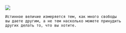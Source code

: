 <!--2016-06-19 09:11:41-->
<img src="/posts/Подборка цитат и афоризмов/im/larry_wall.jpg">

    Истинное величие измеряется тем, как много свободы
    вы даете другим, а не тем насколько можете принудить
    других делать то, что вы хотите.
